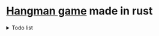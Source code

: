 [//]: # (Add a header image here of the game)
# [Hangman game](https://en.wikipedia.org/wiki/Hangman_(game)) made in rust

<details>
<summary>Todo list</summary>

### 1 - "application framework"
- [x] boilerplate for piston framework
### 2 - "the basics"
- [x] the game data struct
- [x] character guessing
- [x] word selection
- [x] win/lose conditions
### 3 - "basic rendering of word and characters"
- [ ] auto resize to full screen size
- [x] render dashes for the word to be guessed
- [x] render valid guessable characters
- [x] grey out guessed characters
### 4 - "basic interactivity"
- [ ] input by clicking on characters on screen
- [x] input by keyboard
### 5 - "sound"
- [ ] sound effects
- [ ] music?
### 6 - "animation"
- [ ] swaying animation on hanging man
- [ ] pop-in/draw-in animation on hangman
- [ ] animation on correct characters on word
- [ ] fade to grey guessed characters
### 7 - "additional languages"
- [ ] additional langs with latin only chars
- [ ] additional langs with any chars
### ∞ 
- [ ] P2P networking multiplayer
- [ ] AI guesser
- [ ] AI word picker by customizable difficulty level
- [ ] compilable to WASM
- [ ] CLI version

</details>
